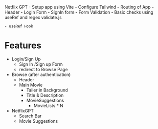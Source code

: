 Netflix GPT
    - Setup app using Vite
    - Configure Tailwind
    - Routing of App
    - Header
    - Login Form
    - SignIn form
    - Form Validation
        -  Basic checks using useRef and regex validate.js
    
    - useRef Hook
    



# Features
- Login/Sign Up
    - Sign In /Sign up Form
    - redirect to Browse Page
- Browse (after authentication)
    - Header
    - Main Movie
        - Tailer in Background
        - Title & Description
        - MovieSuggestions
            - MovieLists * N
- NetflixGPT
    - Search Bar
    - Movie Suggestions